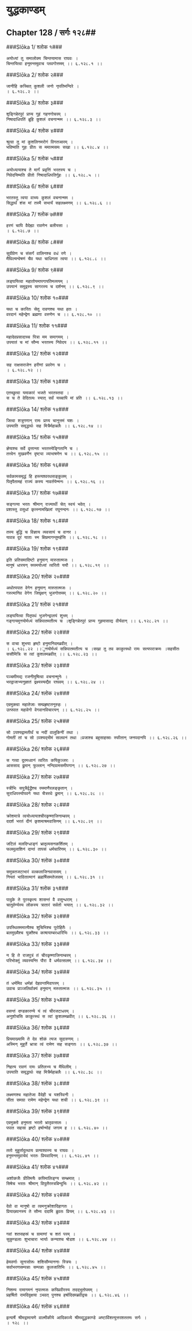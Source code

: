 युद्धकाण्डम्
===============================


## Chapter 128  / सर्गः १२८##


###Slōka 1/ श्लोक १###


    अयोध्यां तु समालोक्य चिन्तयामास राघवः ।
    चिन्तयित्वा हनूमन्तमुवाच प्लवगोत्तमम् ।। ६.१२८.१ ।।


###Slōka 2/ श्लोक २###


    जानीहि कच्चित् कुशली जनो नृपतिमन्दिरे ।
    । ६.१२८.२ ।।


###Slōka 3/ श्लोक ३###


    शृङ्गिबेरपुरं प्राप्य गुहं गहनगोचरम् ।
    निषादाधिपतिं ब्रूहि कुशलं वचनान्मम ।। ६.१२८.३ ।।


###Slōka 4/ श्लोक ४###


    श्रुत्वा तु मां कुशलिनमरोगं विगतज्वरम् ।
    भविष्यति गुहः प्रीतः स ममात्मसमः सखा ।। ६.१२८.४ ।।


###Slōka 5/ श्लोक ५###


    अयोध्यायाश्च ते मार्गं प्रवृत्तिं भरतस्य च ।
    निवेदयिष्यति प्रीतो निषादाधिपतिर्गुहः ।। ६.१२८.५ ।।


###Slōka 6/ श्लोक ६###


    भरतस्तु त्वया वाच्यः कुशलं वचनान्मम ।
    सिद्धार्थं शंस मां तस्मै सभार्यं सहलक्ष्मणम् ।। ६.१२८.६ ।।


###Slōka 7/ श्लोक ७###


    हरणं चापि वैदेह्या रावणेन बलीयसा ।
    । ६.१२८.७ ।।


###Slōka 8/ श्लोक ८###


    सुग्रीवेण च संसर्गं वालिनश्च वधं रणे ।
    मैथिल्यन्वेषणं चैव यथा चाधिगता त्वया ।। ६.१२८.८ ।।


###Slōka 9/ श्लोक ९###


    लङ्घयित्वा महातोयमापगापतिमव्ययम् ।
    उपयानं समुद्रस्य सागरस्य च दर्शनम् ।। ६.१२८.९ ।।


###Slōka 10/ श्लोक १०###


    यथा च कारितः सेतू रावणश्च यथा हतः ।
    वरदानं महेन्द्रेण ब्रह्मणा वरुणेन च ।। ६.१२८.१० ।।


###Slōka 11/ श्लोक ११###


    महादेवप्रसादाच्च पित्रा मम समागमम् ।
    उपयातं च मां सौम्य भरतस्य निवेदय ।। ६.१२८.११ ।।


###Slōka 12/ श्लोक १२###


    सह राक्षसराजेन हरीणां प्रवरेण च ।
    । ६.१२८.१२ ।।


###Slōka 13/ श्लोक १३###


    एतच्छुत्वा यमाकारं भजते भरतस्तदा ।
    स च ते वेदितव्यः स्यात् सर्वं यच्चापि मां प्रति ।। ६.१२८.१३ ।।


###Slōka 14/ श्लोक १४###


    जित्वा शत्रुगणान् रामः प्राप्य चानुत्तमं यशः ।
    उपयाति समृद्धार्थः सह मित्रैर्महाबलैः ।। ६.१२८.१४ ।।


###Slōka 15/ श्लोक १५###


    ज्ञेयाश्च सर्वे वृत्तान्ता भरतस्येङ्गितानि च ।
    तत्त्वेन मुखवर्णेन दृष्ट्या व्याभाषणेन च ।। ६.१२८.१५ ।।


###Slōka 16/ श्लोक १६###


    सर्वकामसमृद्धं हि हस्त्यश्वरथसङ्कुलम् ।
    पितृपैतामहं राज्यं कस्य नावर्तयेन्मनः ।। ६.१२८.१६ ।।


###Slōka 17/ श्लोक १७###


    सङ्गत्या भरतः श्रीमान् राज्यार्थी चेत् स्वयं भवेत् ।
    प्रशास्तु वसुधां कृत्स्नामखिलां रघुनन्दनः ।। ६.१२८.१७ ।।


###Slōka 18/ श्लोक १८###


    तस्य बुद्धिं च विज्ञाय व्यवसायं च वानर ।
    यावन्न दूरं याताः स्म क्षिप्रमागन्तुमर्हसि ।। ६.१२८.१८ ।।


###Slōka 19/ श्लोक १९###


    इति प्रतिसमादिष्टो हनुमान् मारुतात्मजः ।
    मानुषं धारयन् रूपमयोध्यां त्वरितो ययौ ।। ६.१२८.१९ ।।


###Slōka 20/ श्लोक २०###


    अथोत्पपात वेगेन हनुमान् मारुतात्मजः ।
    गरुत्मानिव वेगेन जिघृक्षन् भुजगोत्तमम् ।। ६.१२८.२० ।।


###Slōka 21/ श्लोक २१###


    लङ्घयित्वा पितृपथं भुजगेन्द्रालयं शुभम् ।
    गङ्गायमुनयोर्मध्यं सन्निपातमतीत्य च ।शृङ्गिबेरपुरं प्राप्य गुहमासाद्य वीर्यवान् ।। ६.१२८.२१ ।।


###Slōka 22/ श्लोक २२###


    स वाचा शुभया हृष्टो हनुमानिदमब्रवीत् ।
    । ६.१२८.२२ ।।ुनयोर्मध्यं सन्निपातमतीत्य च ।सखा तु तव काकुत्स्थो रामः सत्यपराक्रमः ।सहसीतः ससौमित्रिः स त्वां कुशलमब्रवीत् ।। ६.१२८.२३ ।।


###Slōka 23/ श्लोक २३###


    पञ्चमीमद्य रजनीमुषित्वा वचनान्मुनेः ।
    भरद्वाजाभ्यनुज्ञातं द्रक्ष्यस्यद्यैव राघवम् ।। ६.१२८.२४ ।।


###Slōka 24/ श्लोक २४###


    एवमुक्त्वा महातेजाः सम्प्रहृष्टतनूरुहः ।
    उत्पपात महावेगो वेगवानविचारयन् ।। ६.१२८.२५ ।।


###Slōka 25/ श्लोक २५###


    सो ऽपश्यद्रामतीर्थं च नदीं वालुकिनीं तथा ।
    गोमतीं तां च सो ऽपश्यद्भीमं सालवनं तथा ।प्रजाश्च बहुसाहस्राः स्फीतान् जनपदानपि ।। ६.१२८.२६ ।।


###Slōka 26/ श्लोक २६###


    स गत्वा दूरमध्वानं त्वरितः कपिकुञ्जरः ।
    आससाद द्रुमान् फुल्लान् नन्दिग्रामसमीपगान् ।। ६.१२८.२७ ।।


###Slōka 27/ श्लोक २७###


    स्त्रीभिः सपुत्रैर्वृद्धैश्च रममाणैरलङ्कृतान् ।
    सुराधिपस्योपवने यथा चैत्ररथे द्रुमान् ।। ६.१२८.२८ ।।


###Slōka 28/ श्लोक २८###


    क्रोशमात्रे त्वयोध्यायाश्चीरकृष्णाजिनाम्बरम् ।
    ददर्श भरतं दीनं कृशमाश्रमवासिनम् ।। ६.१२८.२९ ।।


###Slōka 29/ श्लोक २९###


    जटिलं मलदिग्धाङ्गं भ्रातृव्यसनकर्शितम् ।
    फलमूलाशिनं दान्तं तापसं धर्मचारिणम् ।। ६.१२८.३० ।।


###Slōka 30/ श्लोक ३०###


    समुन्नतजटाभारं वल्कलाजिनवाससम् ।
    नियतं भावितात्मानं ब्रह्मर्षिसमतेजसम् ।। ६.१२८.३१ ।।


###Slōka 31/ श्लोक ३१###


    पादुके ते पुरस्कृत्य शासन्तं वै वसुन्धराम् ।
    चातुर्वर्ण्यस्य लोकस्य त्रातारं सर्वतो भयात् ।। ६.१२८.३२ ।।


###Slōka 32/ श्लोक ३२###


    उपस्थितममात्यैश्च शुचिभिश्च पुरोहितैः ।
    बलमुख्यैश्च युक्तैश्च काषायाम्बरधारिभिः ।। ६.१२८.३३ ।।


###Slōka 33/ श्लोक ३३###


    न हि ते राजपुत्रं तं चीरकृष्णाजिनाम्बरम् ।
    परिभोक्तुं व्यवस्यन्ति पौरा वै धर्मवत्सलम् ।। ६.१२८.३४ ।।


###Slōka 34/ श्लोक ३४###


    तं धर्ममिव धर्मज्ञं देहवन्तमिवापरम् ।
    उवाच प्राञ्जलिर्वाक्यं हनुमान् मरुतात्मजः ।। ६.१२८.३५ ।।


###Slōka 35/ श्लोक ३५###


    वसन्तं दण्डकारण्ये यं त्वं चीरजटाधरम् ।
    अनुशोचसि काकुत्स्थं स त्वां कुशलमब्रवीत् ।। ६.१२८.३६ ।।


###Slōka 36/ श्लोक ३६###


    प्रियमाख्यामि ते देव शोकं त्यज सुदारुणम् ।
    अस्मिन् मुहूर्ते भ्रात्रा त्वं रामेण सह सङ्गतः ।। ६.१२८.३७ ।।


###Slōka 37/ श्लोक ३७###


    निहत्य रावणं रामः प्रतिलभ्य च मैथिलीम् ।
    उपयाति समृद्धार्थः सह मित्रैर्महाबलैः ।। ६.१२८.३८ ।।


###Slōka 38/ श्लोक ३८###


    लक्ष्मणश्च महातेजा वैदेही च यशस्विनी ।
    सीता समग्रा रामेण महेन्द्रेण यथा शची ।। ६.१२८.३९ ।।


###Slōka 39/ श्लोक ३९###


    एवमुक्तो हनुमता भरतो भ्रातृवत्सलः ।
    पपात सहसा हृष्टो हर्षान्मोहं जगाम ह ।। ६.१२८.४० ।।


###Slōka 40/ श्लोक ४०###


    ततो मुहूर्तादुत्थाय प्रत्याश्वस्य च राघवः ।
    हनुमन्तमुवाचेदं भरतः प्रियवादिनम् ।। ६.१२८.४१ ।।


###Slōka 41/ श्लोक ४१###


    अशोकजैः प्रीतिमयैः कपिमालिङ्ग्य सम्भ्रमात् ।
    सिषेच भरतः श्रीमान् विपुलैरस्त्रबिन्दुभिः ।। ६.१२८.४२ ।।


###Slōka 42/ श्लोक ४२###


    देवो वा मानुषो वा त्वमनुक्रोशादिहागतः ।
    प्रियाख्यानस्य ते सौम्य ददामि ब्रुवतः प्रियम् ।। ६.१२८.४३ ।।


###Slōka 43/ श्लोक ४३###


    गवां शतसहस्रं च ग्रामाणां च शतं परम् ।
    सुकुण्डलाः शुभाचारा भार्याः कन्याश्च षोडश ।। ६.१२८.४४ ।।


###Slōka 44/ श्लोक ४४###


    हेमवर्णाः सुनासोरूः शशिसौम्याननाः स्त्रियः ।
    सर्वाभरणसम्पन्नाः सम्पन्नाः कुलजातिभिः ।। ६.१२८.४५ ।।


###Slōka 45/ श्लोक ४५###


    निशम्य रामागमनं नृपात्मजः कपिप्रवीरस्य तदद्भुतोपमम् ।
    प्रहर्षितो रामदिदृक्षया ऽभवत् पुनश्च हर्षादिदमब्रवीद्वचः ।। ६.१२८.४६ ।।


###Slōka 46/ श्लोक ४६###


    इत्यार्षे श्रीमद्रामायणे वाल्मीकीये आदिकाव्ये श्रीमद्युद्धकाण्डे अष्टाविंशत्युत्तरशततमः सर्गः ।
    । १२८ ।।


